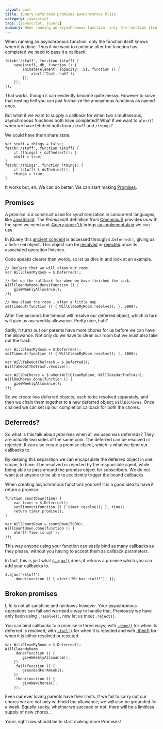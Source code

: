 ```yaml
---
layout: post
title: jQuery Deferreds promises asynchronous bliss
category: javascript
tags: [javascript, jquery]
summary: When running an asynchronous function, only the function itself knows when it is done. Thus if we want to continue after the function has completed we need to pass it a callback.
---
```

When running an asynchronous function, only the function itself knows when it is done. Thus if we want to continue after the function has completed we need to pass it a callback.

    fetch('/stuff', function (stuff) {
        save(stuff, db, function () {
            animate(element, {opacity: .5}, function () {
                alert('Cool, huh?');
            });
        });
    });

That works, though it can evidently become quite messy. However to solve that nesting hell you can just formalize the anonymous functions as named ones.

But what if we want to supply a callback for when two simultaneous, asynchronous functions both have completed? What if we want to `alert()` when we have fetched both from `/stuff` and `/things`?

We could have them share state.

    var stuff = things = false;
    fetch('/stuff', function (stuff) {
        if (things) { doTheAlert(); }
        stuff = true;
    }
    fetch('/things', function (things) {
        if (stuff) { doTheAlert(); }
        things = true;
    }

It works but, eh. We can do better. We can start making [Promises](http://wiki.commonjs.org/wiki/Promises/A).

## Promises

A *promise* is a construct used for synchronization in concurrent languages, like [JavaScript](/javascript). The *Promises/A* definition from [CommonJS](http://www.commonjs.org/) provides us with the spec we need and [jQuery since 1.5](http://blog.jquery.com/2011/01/31/jquery-15-released/) brings [an implementation](http://api.jquery.com/category/deferred-object/) we can use.

In jQuery this [ancient concept](http://en.wikipedia.org/wiki/Futures_and_promises) is accessed through `$.Deferred()`, giving us a `Deferred` object. This object can be [resolved](http://api.jquery.com/deferred.resolve/) or [rejected](http://api.jquery.com/deferred.reject/) once its associated operation finishes.

Code speaks clearer than words, so let us dive in and look at an example.

    // Declare that we will clean our room.
    var WillCleanMyRoom = $.Deferred();

    // Set up the callback for when we have finished the task.
    WillCleanMyRoom.done(function () {
        giveWeeklyAllowance();
    });

    // Now clean the room … after a little nap.
    setTimeout(function () { WillCleanMyRoom.resolve(); }, 5000);

After five seconds the timeout will resolve our deferred object, which in turn will give us our weekly allowance. Pretty nice, huh?

Sadly, it turns out our parents have more chores for us before we can have the allowance. Not only do we have to clean our room but we must also take out the trash.

    var WillCleanMyRoom = $.Deferred();
    setTimeout(function () { WillCleanMyRoom.resolve(); }, 5000);

    var WillTakeOutTheTrash = $.Deferred();
    WillTakeOutTheTrash.resolve();

    var WillDoChores = $.when(WillCleanMyRoom, WillTakeOutTheTrash);
    WillDoChores.done(function () {
        giveWeeklyAllowance();
    });

So we create two deferred objects, each to be resolved separately, and then we chain them together to a new deferred object; `WillDoChores`. Once chained we can set up our completion callback for both the chores.

## Deferreds?

So what is this talk about *promises* when all we used was deferreds? They are actually two sides of the same coin. The deferred can be resolved or rejected. It can also create a promise object, which is what we bind our callbacks to.

By keeping this separation we can encapsulate the deferred object in one scope, to have it be resolved or rejected by the responsible agent, while being able to pass around the promise object for subscribers. We do not want just anyone to be able to accidently trigger the bound callbacks.

When creating asynchronous functions yourself it is a good idea to have it return a promise.

    function countDown(time) {
        var timer = $.Deferred();
        setTimeout(function () { timer.resolve(); }, time);
        return timer.promise();
    }

    var WillCountDown = countDown(5000);
    WillCountDown.done(function () {
        alert('Time is up!');
    });

This way anyone using your function can easily bind as many callbacks as they please, without you having to accept them as callback parameters.

In fact, this is just what [`$.ajax()`](http://api.jquery.com/jQuery.ajax/) does; it returns a promise which you can add your callbacks to.

    $.ajax('/stuff')
        .done(function () { alert('We haz stuff!'); });

## Broken promises

Life is not all sunshine and rainbows however. Your asynchronous operations can fail and we need a way to handle that. Previously we have only been using `.resolve()`, now let us meet `.reject()`.

You can bind callbacks to a promise in three ways; with [`.done()`](http://api.jquery.com/deferred.done/) for when its deferred is resolved, with [`.fail()`](http://api.jquery.com/deferred.fail/) for when it is rejected and with [.then()](http://api.jquery.com/deferred.then/) for when it is either resolved or rejected.

    var WillCleanMyRoom = $.Deferred();
    WillCleanMyRoom
        .done(function () {
            giveWeeklyAllowance();
        })
        .fail(function () {
            groundedForAWeek();
        })
        .then(function () {
            giveNewChores();
        });

Even our ever loving parents have their limits. If we fail to carry out our chores we are not only withheld the allowance, we will also be grounded for a week. Equally sucky, whether we succeed or not, there will be a limitless supply of new chores…

Yours right now should be to start making more Promises!
